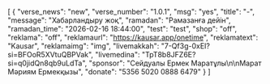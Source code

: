 [
  {
    "verse_news": "new",
    "verse_number": "1.0.1",
    "msg": "yes",
    "title": "-",
    "message": "Хабарландыру жоқ",
    "ramadan": "Рамазанға дейін",
    "ramadan_time": "2026-02-16 18:44:00",
    "test": "test",
    "shop": "off",
    "reklama": "off",
    "reklamaurl": "https://kausar.app/onetime",
    "reklamatext": "Kausar",
    "reklamaimg": "img",
    "livemakkah": "7-Qf3g-0xEI?si=BFOoR5XVtuQBPVak",
    "livemedina": "TpT8b8JFZ6E?si=q0jidQn8qb9uLdTa",
    "sponsor": "Сейдуалы Ермек Маратұлы\n\nМарат Мәриям Ермекқызы",
    "donate": "5356 5020 0888 6479"
  }
]